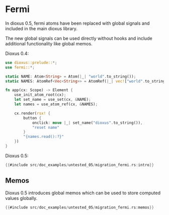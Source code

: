 # Fermi

In dioxus 0.5, fermi atoms have been replaced with global signals and included in the main dioxus library.


The new global signals can be used directly without hooks and include additional functionality like global memos.

Dioxus 0.4:
```rust
use dioxus::prelude::*;
use fermi::*;

static NAME: Atom<String> = Atom(|_| "world".to_string());
static NAMES: AtomRef<Vec<String>> = AtomRef(|_| vec!["world".to_string()]);

fn app(cx: Scope) -> Element {
    use_init_atom_root(cx);
    let set_name = use_set(cx, &NAME);
	let names = use_atom_ref(cx, &NAMES);

    cx.render(rsx! {
        button {
			onclick: move |_| set_name("dioxus".to_string()),
			"reset name"
		}
		"{names.read():?}"
    })
}
```

Dioxus 0.5:
```rust
{{#include src/doc_examples/untested_05/migration_fermi.rs:intro}}
```

## Memos

Dioxus 0.5 introduces global memos which can be used to store computed values globally.

```rust
{{#include src/doc_examples/untested_05/migration_fermi.rs:memos}}
```
